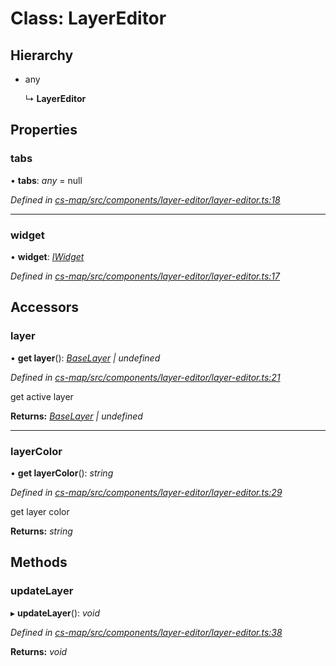 # Class: LayerEditor

## Hierarchy

* any

  ↳ **LayerEditor**

## Properties

###  tabs

• **tabs**: *any* =  null

*Defined in [cs-map/src/components/layer-editor/layer-editor.ts:18](https://github.com/TNOCS/csnext/blob/ec6e73e4/packages/cs-map/src/components/layer-editor/layer-editor.ts#L18)*

___

###  widget

• **widget**: *[IWidget](../interfaces/_cs_core_src_widget_widget_.iwidget.md)*

*Defined in [cs-map/src/components/layer-editor/layer-editor.ts:17](https://github.com/TNOCS/csnext/blob/ec6e73e4/packages/cs-map/src/components/layer-editor/layer-editor.ts#L17)*

## Accessors

###  layer

• **get layer**(): *[BaseLayer](_cs_map_src_layers_base_layer_.baselayer.md) | undefined*

*Defined in [cs-map/src/components/layer-editor/layer-editor.ts:21](https://github.com/TNOCS/csnext/blob/ec6e73e4/packages/cs-map/src/components/layer-editor/layer-editor.ts#L21)*

get active layer

**Returns:** *[BaseLayer](_cs_map_src_layers_base_layer_.baselayer.md) | undefined*

___

###  layerColor

• **get layerColor**(): *string*

*Defined in [cs-map/src/components/layer-editor/layer-editor.ts:29](https://github.com/TNOCS/csnext/blob/ec6e73e4/packages/cs-map/src/components/layer-editor/layer-editor.ts#L29)*

get layer color

**Returns:** *string*

## Methods

###  updateLayer

▸ **updateLayer**(): *void*

*Defined in [cs-map/src/components/layer-editor/layer-editor.ts:38](https://github.com/TNOCS/csnext/blob/ec6e73e4/packages/cs-map/src/components/layer-editor/layer-editor.ts#L38)*

**Returns:** *void*
